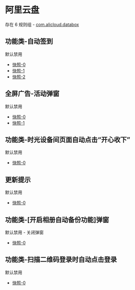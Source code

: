 # 阿里云盘

存在 6 规则组 - [com.alicloud.databox](/src/apps/com.alicloud.databox.ts)

## 功能类-自动签到

默认禁用

- [快照-0](https://i.gkd.li/i/12929318)
- [快照-1](https://i.gkd.li/i/13038304)
- [快照-2](https://i.gkd.li/i/14235221)

## 全屏广告-活动弹窗

默认禁用

- [快照-0](https://i.gkd.li/i/13228610)
- [快照-1](https://i.gkd.li/i/14235204)

## 功能类-时光设备间页面自动点击“开心收下”

默认禁用

- [快照-0](https://i.gkd.li/i/13596924)

## 更新提示

默认禁用

- [快照-0](https://i.gkd.li/i/13806865)

## 功能类-[开启相册自动备份功能]弹窗

默认禁用 - 关闭弹窗

- [快照-0](https://i.gkd.li/i/14414446)

## 功能类-扫描二维码登录时自动点击登录

默认禁用

- [快照-0](https://i.gkd.li/i/14414503)
